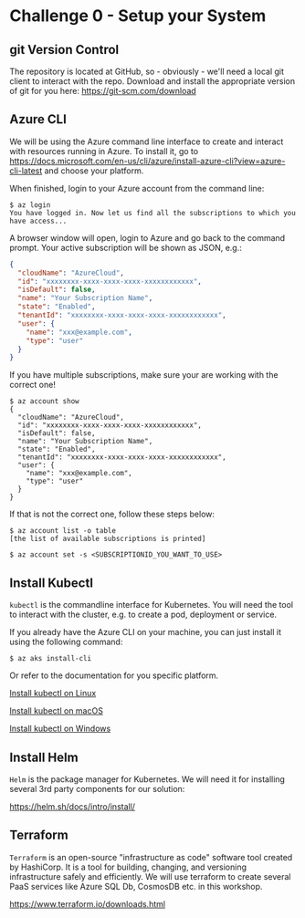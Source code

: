 # Challenge 0 - Setup your System

## git Version Control

The repository is located at GitHub, so - obviously - we'll need a local git client to interact with the repo. Download and install the appropriate version of git for you here: <https://git-scm.com/download>

## Azure CLI

We will be using the Azure command line interface to create and interact with resources running in Azure. To install it, go to <https://docs.microsoft.com/en-us/cli/azure/install-azure-cli?view=azure-cli-latest> and choose your platform.

When finished, login to your Azure account from the command line:

```shell
$ az login
You have logged in. Now let us find all the subscriptions to which you have access...
```

A browser window will open, login to Azure and go back to the command prompt. Your active subscription will be shown as JSON, e.g.:

```json
{
  "cloudName": "AzureCloud",
  "id": "xxxxxxxx-xxxx-xxxx-xxxx-xxxxxxxxxxxx",
  "isDefault": false,
  "name": "Your Subscription Name",
  "state": "Enabled",
  "tenantId": "xxxxxxxx-xxxx-xxxx-xxxx-xxxxxxxxxxxx",
  "user": {
    "name": "xxx@example.com",
    "type": "user"
  }
}
```

If you have multiple subscriptions, make sure your are working with the correct one!

```shell
$ az account show
{
  "cloudName": "AzureCloud",
  "id": "xxxxxxxx-xxxx-xxxx-xxxx-xxxxxxxxxxxx",
  "isDefault": false,
  "name": "Your Subscription Name",
  "state": "Enabled",
  "tenantId": "xxxxxxxx-xxxx-xxxx-xxxx-xxxxxxxxxxxx",
  "user": {
    "name": "xxx@example.com",
    "type": "user"
  }
}
```

If that is not the correct one, follow these steps below:

```shell
$ az account list -o table
[the list of available subscriptions is printed]

$ az account set -s <SUBSCRIPTIONID_YOU_WANT_TO_USE>
```

## Install Kubectl

`kubectl` is the commandline interface for Kubernetes. You will need the tool to interact with the cluster, e.g. to create a pod, deployment or service.

If you already have the Azure CLI on your machine, you can just install it using the following command:

```shell
$ az aks install-cli
```

Or refer to the documentation for you specific platform.

[Install kubectl on Linux](https://kubernetes.io/docs/tasks/tools/install-kubectl/#install-kubectl-binary-with-curl-on-linux)

[Install kubectl on macOS](https://kubernetes.io/docs/tasks/tools/install-kubectl/#install-kubectl-on-macos)

[Install kubectl on Windows](https://kubernetes.io/docs/tasks/tools/install-kubectl/#install-on-windows-using-chocolatey-or-scoop)

## Install Helm

`Helm` is the package manager for Kubernetes. We will need it for installing several 3rd party components for our solution:

https://helm.sh/docs/intro/install/

## Terraform

`Terraform` is an open-source "infrastructure as code" software tool created by HashiCorp. It is a tool for building, changing, and versioning infrastructure safely and efficiently. We will use terraform to create several PaaS services like Azure SQL Db, CosmosDB etc. in this workshop.

https://www.terraform.io/downloads.html
